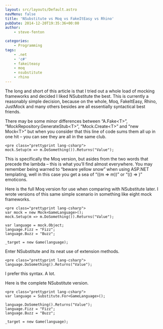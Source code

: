 ```yaml
---
layout: src/layouts/Default.astro
navMenu: false
title: 'NSubstitute vs Moq vs FakeItEasy vs Rhino'
pubDate: 2014-12-20T19:35:36+00:00
author:
    - steve-fenton

categories:
    - Programming
tags:
    - .net
    - 'c#'
    - fakeiteasy
    - moq
    - nsubstitute
    - rhino
---
```


The long and short of this article is that I tried out a whole load of mocking frameworks and decided I liked NSubstitute the best. This is currently a reasonably simple decision, because on the whole, Moq, FakeItEasy, Rhino, JustMock and many others besides are all essentially syntactical best friends.

There may be some minor differences between “A.Fake&lt;T&gt;”, “MockRepository.GenerateStub&lt;T&gt;”, “Mock.Create&lt;T&gt;” and “new Mock&lt;T&gt;” but when you consider that this line of code sums them all up in one hit – you can see they are all in the same club.

```
<pre class="prettyprint lang-csharp">
mock.Setup(m => m.DoSomething()).Returns("Value");
```
This is specifically the Moq version, but asides from the two words that precede the lambda – this is what you’ll find almost everywhere. You may remember being warned to “beware yellow snow” when using ASP.NET templating, well in this case you get a sea of “((m =&gt; m))” or “(() =&gt; )” emoticons.

Here is the full Moq version for use when comparing with NSubstitute later. I wrote versions of this same simple scenario in something like eight mock frameworks.

```
<pre class="prettyprint lang-csharp">
var mock = new Mock<GameLanguage>();
mock.Setup(m => m.DoSomething()).Returns("Value");

var language = mock.Object;
language.Fizz = "Fizz";
language.Buzz = "Buzz";

_target = new Game(language);
```
Enter NSubstitute and its neat use of extension methods.

```
<pre class="prettyprint lang-csharp">
language.DoSomething().Returns("Value");
```
I prefer this syntax. A lot.

Here is the complete NSubstitute version.

```
<pre class="prettyprint lang-csharp">
var language = Substitute.For<GameLanguage>();

language.DoSomething().Returns("Value");
language.Fizz = "Fizz";
language.Buzz = "Buzz";

_target = new Game(language);
```